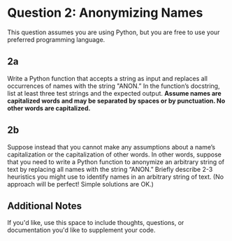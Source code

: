 # Question 2: Anonymizing Names

This question assumes you are using Python, but you are free to use your preferred programming language.

## 2a
 
Write a Python function that accepts a string as input and replaces all occurrences of names with the string "ANON.”  In the function’s docstring, list at least three test strings and the expected output. **Assume names are capitalized words and may be separated by spaces or by punctuation. No other words are capitalized.**
 
## 2b

Suppose instead that you cannot make any assumptions about a name’s capitalization or the capitalization of other words. In other words, suppose that you need to write a Python function to anonymize an arbitrary string of text by replacing all names with the string “ANON.” Briefly describe 2-3 heuristics you might use to identify names in an arbitrary string of text. (No approach will be perfect! Simple solutions are OK.)

## Additional Notes

 If you'd like, use this space to include thoughts, questions, or documentation you'd like to supplement your code.
